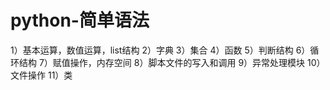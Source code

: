 # python-简单语法

1）基本运算，数值运算，list结构
2）字典
3）集合
4）函数
5）判断结构
6）循环结构
7）赋值操作，内存空间
8）脚本文件的写入和调用
9）异常处理模块
10）文件操作
11）类
